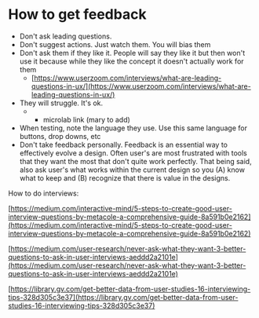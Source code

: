 # How to get feedback

* Don't ask leading questions. 
* Don't suggest actions. Just watch them. You will bias them
* Don't ask them if they like it. People will say they like it but then won't use it because while they like the concept it doesn't actually work for them
  * [https://www.userzoom.com/interviews/what-are-leading-questions-in-ux/](https://www.userzoom.com/interviews/what-are-leading-questions-in-ux/) 
* They will struggle. It's ok.
  * - microlab link \(mary to add\)
* When testing, note the language they use. Use this same language for buttons, drop downs, etc
* Don't take feedback personally.  Feedback is an essential way to effectively evolve a design.   Often user's are most frustrated with tools that they want the most that don't quite work perfectly.   That being said, also ask user's what works within the current design so you \(A\) know what to keep and \(B\) recognize that there is value in the designs.

How to do interviews:

[https://medium.com/interactive-mind/5-steps-to-create-good-user-interview-questions-by-metacole-a-comprehensive-guide-8a591b0e2162](https://medium.com/interactive-mind/5-steps-to-create-good-user-interview-questions-by-metacole-a-comprehensive-guide-8a591b0e2162)

[https://medium.com/user-research/never-ask-what-they-want-3-better-questions-to-ask-in-user-interviews-aeddd2a2101e](https://medium.com/user-research/never-ask-what-they-want-3-better-questions-to-ask-in-user-interviews-aeddd2a2101e)

[https://library.gv.com/get-better-data-from-user-studies-16-interviewing-tips-328d305c3e37](https://library.gv.com/get-better-data-from-user-studies-16-interviewing-tips-328d305c3e37)  


